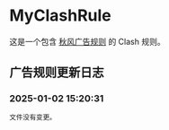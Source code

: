 # MyClashRule
这是一个包含 [秋风广告规则](https://awavenue.top/) 的 Clash 规则。
## 广告规则更新日志

### 2025-01-02 15:20:31

```diff
文件没有变更。
```
